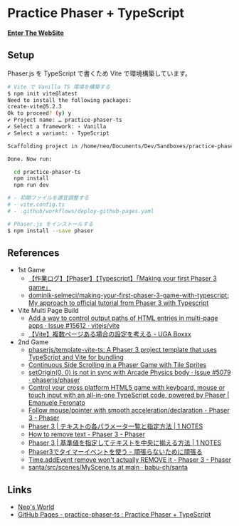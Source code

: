 # Practice Phaser + TypeScript

__[Enter The WebSite](https://neos21.github.io/practice-phaser-ts/)__


## Setup

Phaser.js を TypeScript で書くため Vite で環境構築しています。

```bash
# Vite で Vanilla TS 環境を構築する
$ npm init vite@latest
Need to install the following packages:
create-vite@5.2.3
Ok to proceed? (y) y
✔ Project name: … practice-phaser-ts
✔ Select a framework: › Vanilla
✔ Select a variant: › TypeScript

Scaffolding project in /home/neo/Documents/Dev/Sandboxes/practice-phaser-ts...

Done. Now run:

  cd practice-phaser-ts
  npm install
  npm run dev

# - 初期ファイルを適宜調整する
# - vite.config.ts
# - .github/workflows/deploy-github-pages.yaml

# Phaser.js をインストールする
$ npm install --save phaser
```


## References

- 1st Game
  - [【作業ログ】【Phaser】【Typescript】「Making your first Phaser 3 game」](https://zenn.dev/oneichan/scraps/b1cea52cc7f95e)
  - [dominik-selmeci/making-your-first-phaser-3-game-with-typescript: My approach to official tutorial from Phaser 3 with Typescript](https://github.com/dominik-selmeci/making-your-first-phaser-3-game-with-typescript)
- Vite Multi Page Build
  - [Add a way to control output paths of HTML entries in multi-page apps · Issue #15612 · vitejs/vite](https://github.com/vitejs/vite/issues/15612)
  - [【Vite】複数ページある場合の設定を考える - UGA Boxxx](https://uga-box.hatenablog.com/entry/2022/05/03/000000)
- 2nd Game
  - [phaserjs/template-vite-ts: A Phaser 3 project template that uses TypeScript and Vite for bundling](https://github.com/phaserjs/template-vite-ts)
  - [Continuous Side Scrolling in a Phaser Game with Tile Sprites](https://www.thepolyglotdeveloper.com/2020/08/continuous-side-scrolling-phaser-game-tile-sprites/)
  - [setOrigin(0, 0) is not in sync with Arcade Physics body · Issue #5079 · phaserjs/phaser](https://github.com/phaserjs/phaser/issues/5079#issuecomment-613483608)
  - [Control your cross platform HTML5 game with keyboard, mouse or touch input with an all-in-one TypeScript code, powered by Phaser | Emanuele Feronato](https://www.emanueleferonato.com/2021/10/03/control-your-cross-platform-html5-game-with-keyboard-mouse-or-touch-input-with-an-all-in-one-typescript-code-powered-by-phaser/)
  - [Follow mouse/pointer with smooth acceleration/declaration - Phaser 3 - Phaser](https://phaser.discourse.group/t/follow-mouse-pointer-with-smooth-acceleration-declaration/4153/3)
  - [Phaser 3 | テキストの各パラメータ一覧と指定方法 | 1 NOTES](https://1-notes.com/add-text-set-parameter/)
  - [How to remove text - Phaser 3 - Phaser](https://phaser.discourse.group/t/how-to-remove-text/742)
  - [Phaser 3 | 基準値を指定してテキストを中央に揃える方法 | 1 NOTES](https://1-notes.com/add-text-set-align-to-center/)
  - [Phaser3でタイマーイベントを使う - 頑張らないために頑張る](https://ysko909.github.io/posts/use-timer-event-with-phaserjs/)
  - [Time.addEvent remove won't actually REMOVE it - Phaser 3 - Phaser](https://phaser.discourse.group/t/time-addevent-remove-wont-actually-remove-it/9757)
  - [santa/src/scenes/MyScene.ts at main · babu-ch/santa](https://github.com/babu-ch/santa/blob/main/src/scenes/MyScene.ts)


## Links

- [Neo's World](https://neos21.net/)
- [GitHub Pages - practice-phaser-ts : Practice Phaser + TypeScript](https://neos21.github.io/practice-phaser-ts)
